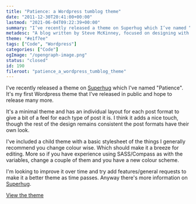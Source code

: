 ```yaml
---
title: "Patience: a Wordpress tumblog theme"
date: "2011-12-30T20:41:00+00:00"
lastmod: "2021-06-04T09:22:39+00:00"
summary: "I’ve recently released a theme on Superhug which I’ve named “Patience”. It’s my first Wordpress theme that I’ve released in public and hope to release many more."
metadesc: "A blog written by Steve McKinney, focused on designing with Illustrator and writing maintainable CSS."
theme: "#e1f7ee"
tags: ["Code", "Wordpress"]
categories: ["Code"]
ogImage: "/opengraph-image.png"
status: "closed"
id: 190
fileroot: "patience_a_wordpress_tumblog_theme"
---
```


I've recently released a theme on [Superhug](http://superhug.com) which I've named "Patience". It's my first Wordpress theme that I've released in public and hope to release many more.

It's a minimal theme and has an individual layout for each post format to give a bit of a feel for each type of post it is. I think it adds a nice touch, though the rest of the design remains consistent the post formats have their own look.

I've included a child theme with a basic stylesheet of the things I generally recommend you change colour wise. Which should make it a breeze for editing. More so if you have experience using SASS/Compass as with the variables, change a couple of them and you have a new colour scheme.

I'm looking to improve it over time and try add features/general requests to make it a better theme as time passes. Anyway there's more information on [Superhug](http://superhug.com/designs/patience).

[View the theme](http://www.superhug.com/designs/patience/preview)
